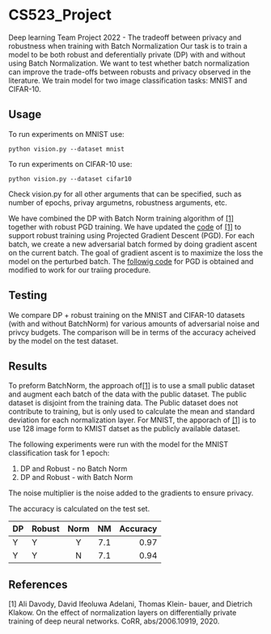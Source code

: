 # CS523_Project
Deep learning Team Project 2022 - The tradeoff between privacy and robustness when training with Batch Normalization
Our task is to train a model to be both robust and deferentially private (DP) with and without using Batch Normalization. We want to test whether batch normalization can improve the trade-offs between robusts and privacy observed in the literature. We train model for two image classification tasks: MNIST and CIFAR-10. 

## Usage

To run experiments on MNIST use: 
```
python vision.py --dataset mnist 
```
To run experiments on CIFAR-10 use: 
```
python vision.py --dataset cifar10
```
Check vision.py for all other arguments that can be specified, such as number of epochs, privay argumetns, robustness arguments, etc. 

We have combined the DP with Batch Norm training algorithm of [[1]](#1) together with robust PGD training. We have updated the [code](https://github.com/uds-lsv/SIDP) of [[1]](#1) to support robust training using Projected Gradient Descent (PGD). For each batch, we create a new adversarial batch formed by doing gradient ascent on the current batch. The goal of gradient ascent is to maximize the loss the model on the perturbed batch. The [followig code](https://gist.github.com/oscarknagg/45b187c236c6262b1c4bbe2d0920ded6##file-projected_gradient_descent-py) for PGD is obtained and modified to work for our traiing procedure. 

## Testing
We compare DP + robust training on the MNIST and CIFAR-10 datasets (with and without BatchNorm) for various amounts of adversarial noise and privcy budgets. The comparison will be in terms of the accuracy acheived by the model on the test dataset.

## Results
To preform BatchNorm, the approach of[[1]](#1) is to use a small public dataset and augment each batch of the data with the public dataset. The public dataset is disjoint from the training data. The Public dataset does not contribute to training, but is only used to calculate the mean and standard deviation for each normalization layer. For MNIST, the apporach of [[1]](#1) is to use 128 image form to KMIST datset as the publicly available dataset.

The following experiments were run with the model for the MNIST classification task for 1 epoch: 

1. DP and Robust - no Batch Norm 
2. DP and Robust - with Batch Norm

The noise multiplier is the noise added to the gradients to ensure privacy. 

The accuracy is calculated on the test set.

| DP | Robust | Norm | NM | Accuracy |
|----|:-------|:----:|:--:|---------:|
| Y  |    Y   |  Y   | 7.1|    0.97  |
| Y  |    Y   |  N   | 7.1|    0.94  |


## References
<a id="1">[1]</a> 
Ali Davody, David Ifeoluwa Adelani, Thomas Klein-
bauer, and Dietrich Klakow. On the effect of normalization layers on differentially private training of deep
neural networks. CoRR, abs/2006.10919, 2020.
